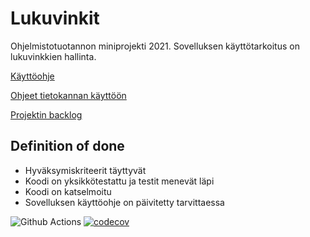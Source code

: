 # Lukuvinkit

Ohjelmistotuotannon miniprojekti 2021. Sovelluksen käyttötarkoitus on lukuvinkkien hallinta.

[Käyttöohje](https://github.com/MikkoHimanka/Lukuvinkit/blob/main/dokumentaatio/kayttoohje.md)

[Ohjeet tietokannan käyttöön](https://github.com/MikkoHimanka/Lukuvinkit/blob/main/dokumentaatio/tietokanta.md)

[Projektin backlog](https://docs.google.com/spreadsheets/d/1CIW-hC3u8IiUHmzEYxtJPugE3DNGhuz6VQ3V5sQlzJ4/edit?usp=sharing)

## Definition of done
- Hyväksymiskriteerit täyttyvät
- Koodi on yksikkötestattu ja testit menevät läpi
- Koodi on katselmoitu
- Sovelluksen käyttöohje on päivitetty tarvittaessa

![Github Actions](https://github.com/MikkoHimanka/Lukuvinkit/workflows/Java%20CI%20with%20Gradle/badge.svg)
[![codecov](https://codecov.io/gh/MikkoHimanka/Lukuvinkit/branch/main/graph/badge.svg?token=ZT0ZRNXSA0)](https://codecov.io/gh/MikkoHimanka/Lukuvinkit)

